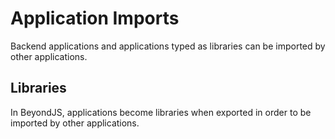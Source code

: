 # Application Imports

Backend applications and applications typed as libraries can be imported by other applications.

## Libraries

In BeyondJS, applications become libraries when exported in order to be imported by other applications.
